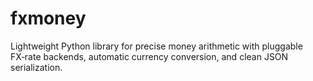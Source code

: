 # fxmoney
 Lightweight Python library for precise money arithmetic with pluggable FX‑rate backends, automatic currency conversion, and clean JSON serialization.

